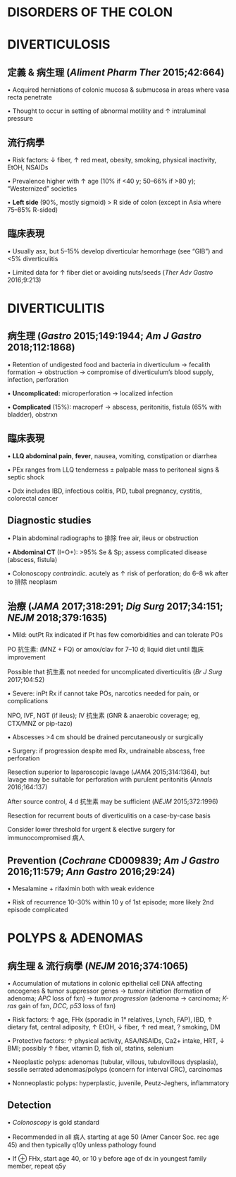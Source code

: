 # DISORDERS OF THE COLON

# DIVERTICULOSIS

## 定義 & 病生理 (_Aliment Pharm Ther_ 2015;42:664)

• Acquired herniations of colonic mucosa & submucosa in areas where vasa recta penetrate

• Thought to occur in setting of abnormal motility and ↑ intraluminal pressure

## 流行病學

• Risk factors: ↓ fiber, ↑ red meat, obesity, smoking, physical inactivity, EtOH, NSAIDs

• Prevalence higher with ↑ age (10% if <40 y; 50–66% if >80 y); “Westernized” societies

• **Left side** (90%, mostly sigmoid) > R side of colon (except in Asia where 75–85% R-sided)

## 臨床表現

• Usually asx, but 5–15% develop diverticular hemorrhage (see “GIB”) and <5% diverticulitis

• Limited data for ↑ fiber diet or avoiding nuts/seeds (_Ther Adv Gastro_ 2016;9:213)

# DIVERTICULITIS

## 病生理 (_Gastro_ 2015;149:1944; _Am J Gastro_ 2018;112:1868)

• Retention of undigested food and bacteria in diverticulum → fecalith formation → obstruction → compromise of diverticulum’s blood supply, infection, perforation

• **Uncomplicated:** microperforation → localized infection

• **Complicated** (15%): macroperf → abscess, peritonitis, fistula (65% with bladder), obstrxn

## 臨床表現

• **LLQ abdominal pain**, **fever**, nausea, vomiting, constipation or diarrhea

• PEx ranges from LLQ tenderness ± palpable mass to peritoneal signs & septic shock

• Ddx includes IBD, infectious colitis, PID, tubal pregnancy, cystitis, colorectal cancer

## Diagnostic studies

• Plain abdominal radiographs to 排除 free air, ileus or obstruction

• **Abdominal CT** (I+O+): >95% Se & Sp; assess complicated disease (abscess, fistula)

• Colonoscopy _contraindic._ acutely as ↑ risk of perforation; do 6–8 wk after to 排除 neoplasm

## 治療 (_JAMA_ 2017;318:291; _Dig Surg_ 2017;34:151; _NEJM_ 2018;379:1635)

• Mild: outPt Rx indicated if Pt has few comorbidities and can tolerate POs

PO 抗生素: (MNZ + FQ) or amox/clav for 7–10 d; liquid diet until 臨床improvement

Possible that 抗生素 not needed for uncomplicated diverticulitis (_Br J Surg_ 2017;104:52)

• Severe: inPt Rx if cannot take POs, narcotics needed for pain, or complications

NPO, IVF, NGT (if ileus); IV 抗生素 (GNR & anaerobic coverage; eg, CTX/MNZ or pip-tazo)

• Abscesses >4 cm should be drained percutaneously or surgically

• Surgery: if progression despite med Rx, undrainable abscess, free perforation

Resection superior to laparoscopic lavage (_JAMA_ 2015;314:1364), but lavage may be suitable for perforation with purulent peritonitis (_Annals_ 2016;164:137)

After source control, 4 d 抗生素 may be sufficient (_NEJM_ 2015;372:1996)

Resection for recurrent bouts of diverticulitis on a case-by-case basis

Consider lower threshold for urgent & elective surgery for immunocompromised 病人

## Prevention (_Cochrane_ CD009839; _Am J Gastro_ 2016;11:579; _Ann Gastro_ 2016;29:24)

• Mesalamine + rifaximin both with weak evidence

• Risk of recurrence 10–30% within 10 y of 1st episode; more likely 2nd episode complicated

# POLYPS & ADENOMAS

## 病生理 & 流行病學 (_NEJM_ 2016;374:1065)

• Accumulation of mutations in colonic epithelial cell DNA affecting oncogenes & tumor suppressor genes → _tumor initiation_ (formation of adenoma; _APC_ loss of fxn) → _tumor progression_ (adenoma → carcinoma; _K-ras_ gain of fxn, _DCC, p53_ loss of fxn)

• Risk factors: ↑ age, FHx (sporadic in 1° relatives, Lynch, FAP), IBD, ↑ dietary fat, central adiposity, ↑ EtOH, ↓ fiber, ↑ red meat, ? smoking, DM

• Protective factors: ↑ physical activity, ASA/NSAIDs, Ca2+ intake, HRT, ↓ BMI; possibly ↑ fiber, vitamin D, fish oil, statins, selenium

• Neoplastic polyps: adenomas (tubular, villous, tubulovillous dysplasia), sessile serrated adenomas/polyps (concern for interval CRC), carcinomas

• Nonneoplastic polyps: hyperplastic, juvenile, Peutz-Jeghers, inflammatory

## Detection

• _Colonoscopy_ is gold standard

• Recommended in all 病人 starting at age 50 (Amer Cancer Soc. rec age 45) and then typically q10y unless pathology found

• If ⊕ FHx, start age 40, or 10 y before age of dx in youngest family member, repeat q5y

